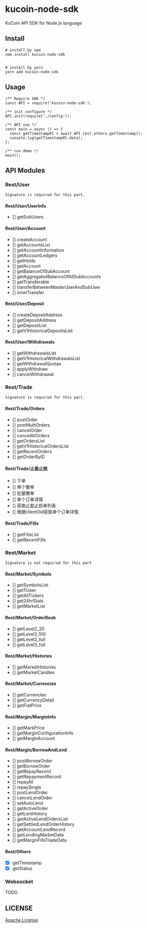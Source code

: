 # kucoin-node-sdk
KuCoin API SDK for Node.js language


## Install
```
# install by npm
npm install kucoin-node-sdk


# install by yarn
yarn add kucoin-node-sdk
```


## Usage

```
/** Require SDK */
const API = require('kucoin-node-sdk');

/** init configure */
API.init(require('./config'));

/** API use */
const main = async () => {
  const getTimestampRl = await API.rest.others.getTimestamp();
  console.log(getTimestampRl.data);
};

/** run demo */
main();
```

## API Modules

### Rest/User
```
Signature is required for this part.
```

#### Rest/User/UserInfo
- [] getSubUsers
#### Rest/User/Account
- [] createAccount
- [] getAccountsList
- [] getAccountInformation
- [] getAccountLedgers
- [] getHolds
- [] getAccount
- [] getBalanceOfSubAccount
- [] getAggregatedBalanceOfAllSubAccounts
- [] getTransferable
- [] transferBetweenMasterUserAndSubUser
- [] innerTransfer
#### Rest/User/Deposit
- [] createDepositAddress
- [] getDepositAddress
- [] getDepositList
- [] getV1HistoricalDepositsList
#### Rest/User/Withdrawals
- [] getWithdrawalsList
- [] getV1HistoricalWithdrawalsList
- [] getWithdrawalQuotas
- [] applyWithdraw
- [] cancelWithdrawal

### Rest/Trade
```
Signature is required for this part.
```

#### Rest/Trade/Orders
- [] postOrder
- [] postMultiOrders
- [] cancelOrder
- [] cancelAllOrders
- [] getOrdersList
- [] getV1HistoricalOrdersList
- [] getRecentOrders
- [] getOrderByID
#### Rest/Trade/止盈止损
- [] 下单
- [] 单个撤单
- [] 批量撤单
- [] 单个订单详情
- [] 获取止盈止损单列表
- [] 根据clientOid获取单个订单详情
#### Rest/Trade/Fills
- [] getFillsList
- [] getRecentFills

### Rest/Market
```
Signature is not required for this part
```
#### Rest/Market/Symbols
- [] getSymbolsList
- [] getTicker
- [] getAllTickers
- [] get24hrStats
- [] getMarketList
#### Rest/Market/OrderBook
- [] getLevel2_20
- [] getLevel2_100
- [] getLevel2_full
- [] getLevel3_full
#### Rest/Market/Histories
- [] getMarketHistories
- [] getMarketCandles
#### Rest/Market/Currencies
- [] getCurrencies
- [] getCurrencyDetail
- [] getFiatPrice
#### Rest/Margin/MarginInfo
- [] getMarkPrice
- [] getMarginConfigurationInfo
- [] getMarginAccount
#### Rest/Margin/BorrowAndLend
- [] postBorrowOrder
- [] getBorrowOrder
- [] getRepayRecord
- [] getRepaymentRecord
- [] repayAll
- [] repaySingle
- [] postLendOrder
- [] cancelLendOrder
- [] setAutoLend
- [] getActiveOrder
- [] getLentHistory
- [] getActiveLendOrdersList
- [] getSettledLendOrderHistory
- [] getAccountLendRecord
- [] getLendingMarketData
- [] getMarginFillsTradeData

#### Rest/Others
- [x] getTimestamp
- [x] getStatus

### Websocket
TODO

## LICENSE

[Apache License](LICENSE)

